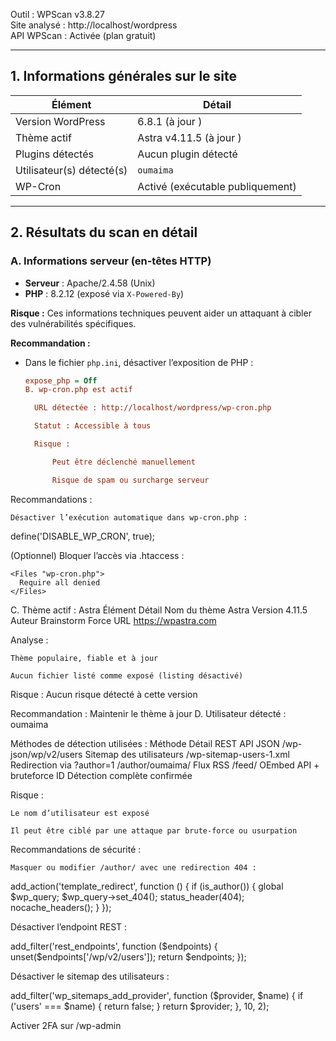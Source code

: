  
 Outil : WPScan v3.8.27  
 Site analysé : http://localhost/wordpress  
 API WPScan : Activée (plan gratuit)

---

##  1. Informations générales sur le site

| Élément                      | Détail |
|-----------------------------|--------|
| Version WordPress           | 6.8.1 (à jour ) |
| Thème actif                 | Astra v4.11.5 (à jour ) |
| Plugins détectés            | Aucun plugin détecté |
| Utilisateur(s) détecté(s)   | `oumaima` |
| WP-Cron                     | Activé (exécutable publiquement) |

---

## 2. Résultats du scan en détail

###  A. Informations serveur (en-têtes HTTP)

- **Serveur** : Apache/2.4.58 (Unix)
- **PHP** : 8.2.12 (exposé via `X-Powered-By`)

**Risque :** Ces informations techniques peuvent aider un attaquant à cibler des vulnérabilités spécifiques.

**Recommandation :**
- Dans le fichier `php.ini`, désactiver l’exposition de PHP :
  ```ini
  expose_php = Off
  B. wp-cron.php est actif

    URL détectée : http://localhost/wordpress/wp-cron.php

    Statut : Accessible à tous

    Risque :

        Peut être déclenché manuellement

        Risque de spam ou surcharge serveur

Recommandations :

    Désactiver l’exécution automatique dans wp-cron.php :

define('DISABLE_WP_CRON', true);

(Optionnel) Bloquer l’accès via .htaccess :

    <Files "wp-cron.php">
      Require all denied
    </Files>

 C. Thème actif : Astra
Élément	Détail
Nom du thème	Astra
Version	4.11.5
Auteur	Brainstorm Force
URL	https://wpastra.com

Analyse :

    Thème populaire, fiable et à jour

    Aucun fichier listé comme exposé (listing désactivé)

Risque : Aucun risque détecté à cette version

Recommandation : Maintenir le thème à jour
 D. Utilisateur détecté : oumaima

Méthodes de détection utilisées :
Méthode	Détail
REST API JSON	/wp-json/wp/v2/users
Sitemap des utilisateurs	/wp-sitemap-users-1.xml
Redirection via ?author=1	/author/oumaima/
Flux RSS	/feed/
OEmbed API + bruteforce ID	Détection complète confirmée

Risque :

    Le nom d’utilisateur est exposé

    Il peut être ciblé par une attaque par brute-force ou usurpation

Recommandations de sécurité :

    Masquer ou modifier /author/ avec une redirection 404 :

add_action('template_redirect', function () {
    if (is_author()) {
        global $wp_query;
        $wp_query->set_404();
        status_header(404);
        nocache_headers();
    }
});

Désactiver l’endpoint REST :

add_filter('rest_endpoints', function ($endpoints) {
    unset($endpoints['/wp/v2/users']);
    return $endpoints;
});

Désactiver le sitemap des utilisateurs :

add_filter('wp_sitemaps_add_provider', function ($provider, $name) {
    if ('users' === $name) {
        return false;
    }
    return $provider;
}, 10, 2);

Activer 2FA sur /wp-admin
